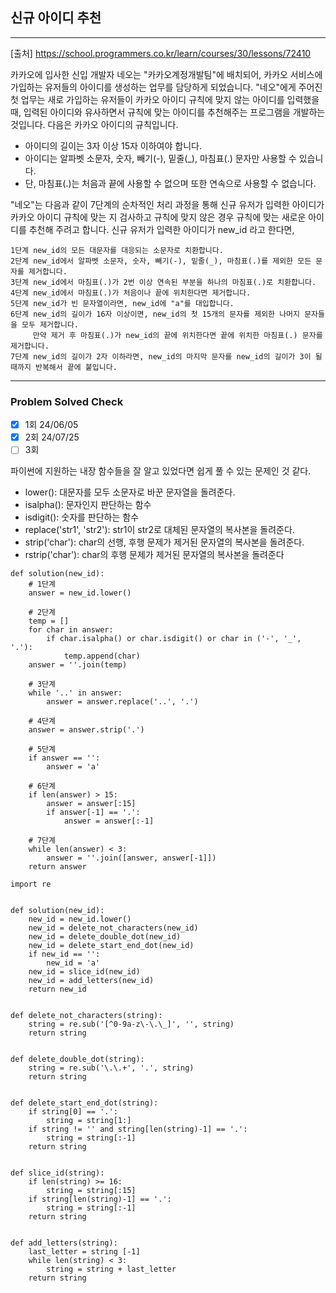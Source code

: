 ## 신규 아이디 추천

---

[출처] https://school.programmers.co.kr/learn/courses/30/lessons/72410

카카오에 입사한 신입 개발자 네오는 "카카오계정개발팀"에 배치되어, 카카오 서비스에 가입하는 유저들의 아이디를 생성하는 업무를 담당하게 되었습니다. 
"네오"에게 주어진 첫 업무는 새로 가입하는 유저들이 카카오 아이디 규칙에 맞지 않는 아이디를 입력했을 때, 입력된 아이디와 유사하면서 규칙에 맞는 아이디를 추천해주는 프로그램을 개발하는 것입니다.
다음은 카카오 아이디의 규칙입니다.

- 아이디의 길이는 3자 이상 15자 이하여야 합니다.
- 아이디는 알파벳 소문자, 숫자, 빼기(-), 밑줄(_), 마침표(.) 문자만 사용할 수 있습니다.
- 단, 마침표(.)는 처음과 끝에 사용할 수 없으며 또한 연속으로 사용할 수 없습니다.

"네오"는 다음과 같이 7단계의 순차적인 처리 과정을 통해 신규 유저가 입력한 아이디가 카카오 아이디 규칙에 맞는 지 검사하고 규칙에 맞지 않은 경우 규칙에 맞는 새로운 아이디를 추천해 주려고 합니다.
신규 유저가 입력한 아이디가 new_id 라고 한다면,

~~~
1단계 new_id의 모든 대문자를 대응되는 소문자로 치환합니다.
2단계 new_id에서 알파벳 소문자, 숫자, 빼기(-), 밑줄(_), 마침표(.)를 제외한 모든 문자를 제거합니다.
3단계 new_id에서 마침표(.)가 2번 이상 연속된 부분을 하나의 마침표(.)로 치환합니다.
4단계 new_id에서 마침표(.)가 처음이나 끝에 위치한다면 제거합니다.
5단계 new_id가 빈 문자열이라면, new_id에 "a"를 대입합니다.
6단계 new_id의 길이가 16자 이상이면, new_id의 첫 15개의 문자를 제외한 나머지 문자들을 모두 제거합니다.
     만약 제거 후 마침표(.)가 new_id의 끝에 위치한다면 끝에 위치한 마침표(.) 문자를 제거합니다.
7단계 new_id의 길이가 2자 이하라면, new_id의 마지막 문자를 new_id의 길이가 3이 될 때까지 반복해서 끝에 붙입니다.
~~~
---
### Problem Solved Check
- [x] 1회 24/06/05
- [x] 2회 24/07/25
- [ ] 3회

파이썬에 지원하는 내장 함수들을 잘 알고 있었다면 쉽게 풀 수 있는 문제인 것 같다.

- lower(): 대문자를 모두 소문자로 바꾼 문자열을 돌려준다.
- isalpha(): 문자인지 판단하는 함수
- isdigit(): 숫자를 판단하는 함수
- replace('str1', 'str2'): str1이 str2로 대체된 문자열의 복사본을 돌려준다. 
- strip('char'): char의 선행, 후행 문제가 제거된 문자열의 복사본을 돌려준다.
- rstrip('char'): char의 후행 문제가 제거된 문자열의 복사본을 돌려준다

~~~
def solution(new_id):
    # 1단계
    answer = new_id.lower()

    # 2단계
    temp = []
    for char in answer:
        if char.isalpha() or char.isdigit() or char in ('-', '_', '.'):
            temp.append(char)
    answer = ''.join(temp)

    # 3단계
    while '..' in answer:
        answer = answer.replace('..', '.')

    # 4단계
    answer = answer.strip('.')

    # 5단계
    if answer == '':
        answer = 'a'

    # 6단계
    if len(answer) > 15:
        answer = answer[:15]
        if answer[-1] == '.':
            answer = answer[:-1]

    # 7단계
    while len(answer) < 3:
        answer = ''.join([answer, answer[-1]])
    return answer

~~~
~~~
import re


def solution(new_id):
    new_id = new_id.lower()
    new_id = delete_not_characters(new_id)
    new_id = delete_double_dot(new_id)
    new_id = delete_start_end_dot(new_id)
    if new_id == '':
        new_id = 'a'
    new_id = slice_id(new_id)
    new_id = add_letters(new_id)
    return new_id


def delete_not_characters(string):
    string = re.sub('[^0-9a-z\-\.\_]', '', string)
    return string


def delete_double_dot(string):
    string = re.sub('\.\.+', '.', string)
    return string


def delete_start_end_dot(string):
    if string[0] == '.':
        string = string[1:]
    if string != '' and string[len(string)-1] == '.':
        string = string[:-1]
    return string


def slice_id(string):
    if len(string) >= 16:
        string = string[:15]
    if string[len(string)-1] == '.':
        string = string[:-1]
    return string


def add_letters(string):
    last_letter = string [-1]
    while len(string) < 3:
        string = string + last_letter
    return string

~~~